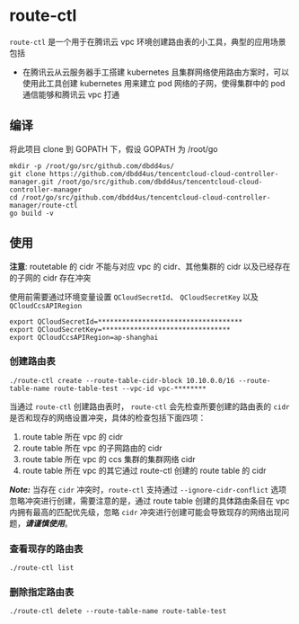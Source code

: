 # route-ctl

`route-ctl` 是一个用于在腾讯云 vpc 环境创建路由表的小工具，典型的应用场景包括

* 在腾讯云从云服务器手工搭建 kubernetes 且集群网络使用路由方案时，可以使用此工具创建 kubernetes 用来建立 pod 网络的子网，使得集群中的 pod 通信能够和腾讯云 vpc 打通


## 编译

将此项目 clone 到 GOPATH 下，假设 GOPATH 为 /root/go

```
mkdir -p /root/go/src/github.com/dbdd4us/
git clone https://github.com/dbdd4us/tencentcloud-cloud-controller-manager.git /root/go/src/github.com/dbdd4us/tencentcloud-cloud-controller-manager
cd /root/go/src/github.com/dbdd4us/tencentcloud-cloud-controller-manager/route-ctl
go build -v
```

## 使用

**注意**:  routetable 的 cidr 不能与对应 vpc 的 cidr、其他集群的 cidr 以及已经存在的子网的 cidr 存在冲突

使用前需要通过环境变量设置 `QCloudSecretId`、 `QCloudSecretKey` 以及 `QCloudCcsAPIRegion`

```
export QCloudSecretId=************************************
export QCloudSecretKey=********************************
export QCloudCcsAPIRegion=ap-shanghai
```

### 创建路由表
```
./route-ctl create --route-table-cidr-block 10.10.0.0/16 --route-table-name route-table-test --vpc-id vpc-********
```

当通过 `route-ctl` 创建路由表时， `route-ctl` 会先检查所要创建的路由表的 `cidr` 是否和现存的网络设置冲突，具体的检查包括下面四项：

1. route table 所在 vpc 的 cidr
2. route table 所在 vpc 的子网路由的 cidr
3. route table 所在 vpc 的 ccs 集群的集群网络 cidr
4. route table 所在 vpc 的其它通过 route-ctl 创建的 route table 的 cidr

___Note:___ 当存在 `cidr` 冲突时，`route-ctl` 支持通过 `--ignore-cidr-conflict` 选项忽略冲突进行创建，需要注意的是，通过 route table 创建的具体路由条目在 vpc 内拥有最高的匹配优先级，忽略 `cidr` 冲突进行创建可能会导致现存的网络出现问题，___请谨慎使用___。

### 查看现存的路由表
```
./route-ctl list
```

### 删除指定路由表
```
./route-ctl delete --route-table-name route-table-test
```

